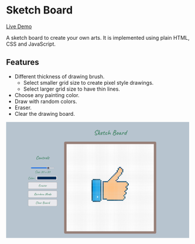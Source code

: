 # Sketch Board

[Live Demo](https://lkong01.github.io/sketch-board/)

A sketch board to create your own arts.
It is implemented using plain HTML, CSS and JavaScript.

## Features

- Different thickness of drawing brush.
  - Select smaller grid size to create pixel style drawings.
  - Select larger grid size to have thin lines.
- Choose any painting color.
- Draw with random colors.
- Eraser.
- Clear the drawing board.

<img src="./sketchboard-screenshot.png" width="500" />
